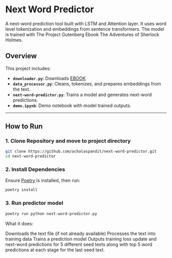 # Next Word Predictor

A next-word prediction tool built with LSTM and Attention layer. It uses word level tokenization and embeddings from sentence transformers. The model is trained with The Project Gutenberg Ebook The Adventures of Sherlock Holmes.


## Overview

This project includes:

- **`downloader.py`**: Downloads [EBOOK](https://www.gutenberg.org/files/1661/1661-0.txt)
- **`data_processor.py`**: Cleans, tokenizes, and prepares embeddings from the text.
- **`next-word-predictor.py`**: Trains a model and generates next-word predictions.
- **`demo.ipynb`**: Demo notebook with model trained outputs.
---

## How to Run

### 1. Clone Repository and move to project directory
```bash
git clone https://github.com/achalaspandit/next-word-predictor.git
cd next-word-predictor
```
### 2. Install Dependencies
Ensure [Poetry](https://python-poetry.org/docs/#installation) is installed, then run:

```bash
poetry install
```

### 3. Run predictor model
```bash
poetry run python next-word-predictor.py
```

What it does:

Downloads the text file (if not already available)
Processes the text into training data
Trains a prediction model
Outputs training loss update and next-word predictions for 5 different seed texts along with top 5 word predictions at each stage for the last seed text.
